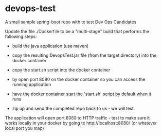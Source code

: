 # devops-test
A small sample spring-boot repo with to test Dev Ops Candidates


Update the file ./Dockerfile to be a "multi-stage" build that performs the following steps:

- build the java application (use maven)

- copy the resulting DevopsTest.jar file (from the target directory) into the docker container

- copy the start.sh script into the docker container

- by open port 8080 on the docker container so you can access the running application

- have the docker container start the 'start.sh' script by default when it runs

- zip up and send the completed repo back to us - we will test.

The application will open port 8080 to HTTP traffic - test to make sure it works locally in your docker by going to http://localhost:8080/ (or whatever local port you map)

